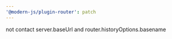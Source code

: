 ```yaml
---
'@modern-js/plugin-router': patch
---
```


not contact server.baseUrl and router.historyOptions.basename
